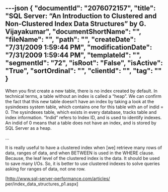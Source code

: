 ---json
{
  "documentId": "2076072157",
  "title": "SQL Server: “An Introduction to Clustered and Non-Clustered Index Data Structures” by G. Vijayakumar",
  "documentShortName": "",
  "fileName": "",
  "path": "",
  "createDate": "7/31/2009 1:59:44 PM",
  "modificationDate": "7/31/2009 1:59:44 PM",
  "templateId": "",
  "segmentId": "72",
  "isRoot": "False",
  "isActive": "True",
  "sortOrdinal": "",
  "clientId": "",
  "tag": ""
}
---

When you first create a new table, there is no index created by default. In technical terms, a table without an index is called a “heap”. We can confirm the fact that this new table doesn’t have an index by taking a look at the sysindexes system table, which contains one for this table with an of indid = 0. The sysindexes table, which exists in every database, tracks table and index information. “Indid” refers to Index ID, and is used to identify indexes. An indid of 0 means that a table does not have an index, and is stored by SQL Server as a heap.

…

It is really useful to have a clustered index when [we] retrieve many rows of data, ranges of data, and when BETWEEN is used in the WHERE clause. Because, the leaf level of the clustered index is the data. It should be used to save many I/Os. So, it is better to use clustered indexes to solve queries asking for ranges of data, not one row. 

[http://www.sql-server-performance.com/articles/
    per/index_data_structures_p1.aspx]
